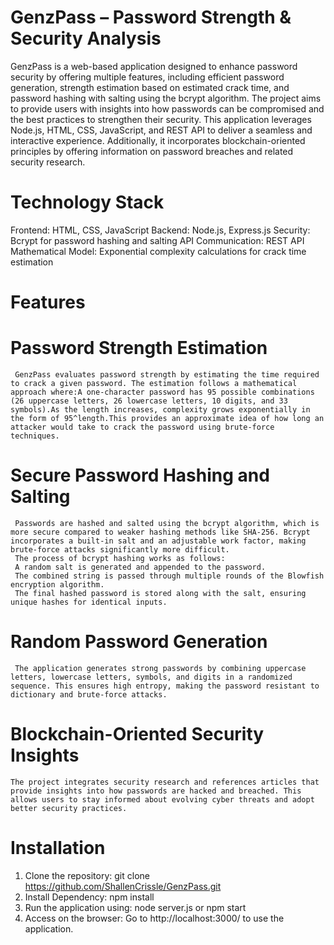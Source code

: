 # GenzPass – Password Strength & Security Analysis
  GenzPass is a web-based application designed to enhance password security by offering multiple features, including efficient password generation, strength estimation based on estimated crack time, and password hashing with salting using the bcrypt algorithm. The project aims to provide users with insights into how passwords can be compromised and the best practices to strengthen their security.
    This application leverages Node.js, HTML, CSS, JavaScript, and REST API to deliver a seamless and interactive experience. Additionally, it incorporates blockchain-oriented principles by offering information on password breaches and related security research.
# Technology Stack
  Frontend: HTML, CSS, JavaScript
  Backend: Node.js, Express.js
  Security: Bcrypt for password hashing and salting
  API Communication: REST API
  Mathematical Model: Exponential complexity calculations for crack time estimation
# Features
   # Password Strength Estimation
     GenzPass evaluates password strength by estimating the time required to crack a given password. The estimation follows a mathematical approach where:A one-character password has 95 possible combinations (26 uppercase letters, 26 lowercase letters, 10 digits, and 33 symbols).As the length increases, complexity grows exponentially in the form of 95^length.This provides an approximate idea of how long an attacker would take to crack the password using brute-force techniques.
   # Secure Password Hashing and Salting
     Passwords are hashed and salted using the bcrypt algorithm, which is more secure compared to weaker hashing methods like SHA-256. Bcrypt incorporates a built-in salt and an adjustable work factor, making brute-force attacks significantly more difficult.
     The process of bcrypt hashing works as follows:
     A random salt is generated and appended to the password.
     The combined string is passed through multiple rounds of the Blowfish encryption algorithm.
     The final hashed password is stored along with the salt, ensuring unique hashes for identical inputs.
  # Random Password Generation
     The application generates strong passwords by combining uppercase letters, lowercase letters, symbols, and digits in a randomized sequence. This ensures high entropy, making the password resistant to dictionary and brute-force attacks.

  # Blockchain-Oriented Security Insights
    The project integrates security research and references articles that provide insights into how passwords are hacked and breached. This allows users to stay informed about evolving cyber threats and adopt better security practices.

  # Installation
  1) Clone the repository: git clone https://github.com/ShallenCrissle/GenzPass.git
  2) Install Dependency: npm install
  3) Run the application using: node server.js or npm start
  4) Access on the browser: Go to http://localhost:3000/ to use the application.
